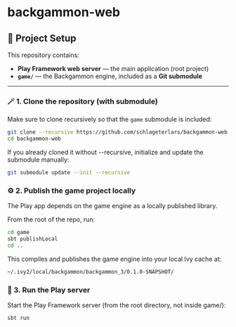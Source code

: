 # backgammon-web

## 🧩 Project Setup

This repository contains:

- **Play Framework web server** — the main application (root project)
- **`game/`** — the Backgammon engine, included as a **Git submodule**

---

### 🪄 1. Clone the repository (with submodule)
Make sure to clone recursively so that the `game` submodule is included:

```bash
git clone --recursive https://github.com/schlageterlars/backgammon-web.git
cd backgammon-web
```

If you already cloned it without --recursive, initialize and update the submodule manually:
```bash
git submodule update --init --recursive
```

###  ⚙️ 2. Publish the game project locally
The Play app depends on the game engine as a locally published library.

From the root of the repo, run:
```bash
cd game
sbt publishLocal
cd ..
```

This compiles and publishes the game engine into your local Ivy cache at:
```bash
~/.ivy2/local/backgammon/backgammon_3/0.1.0-SNAPSHOT/
```

### 🚀 3. Run the Play server
Start the Play Framework server (from the root directory, not inside game/):
```bash
sbt run
```
